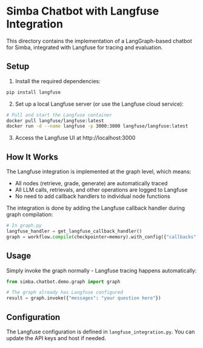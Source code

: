 # Simba Chatbot with Langfuse Integration

This directory contains the implementation of a LangGraph-based chatbot for Simba, integrated with Langfuse for tracing and evaluation.

## Setup

1. Install the required dependencies:

```bash
pip install langfuse
```

2. Set up a local Langfuse server (or use the Langfuse cloud service):

```bash
# Pull and start the Langfuse container
docker pull langfuse/langfuse:latest
docker run -d --name langfuse -p 3000:3000 langfuse/langfuse:latest
```

3. Access the Langfuse UI at http://localhost:3000

## How It Works

The Langfuse integration is implemented at the graph level, which means:

- All nodes (retrieve, grade, generate) are automatically traced
- All LLM calls, retrievals, and other operations are logged to Langfuse
- No need to add callback handlers to individual node functions

The integration is done by adding the Langfuse callback handler during graph compilation:

```python
# In graph.py
langfuse_handler = get_langfuse_callback_handler()
graph = workflow.compile(checkpointer=memory).with_config({"callbacks": [langfuse_handler]})
```

## Usage

Simply invoke the graph normally - Langfuse tracing happens automatically:

```python
from simba.chatbot.demo.graph import graph

# The graph already has Langfuse configured
result = graph.invoke({"messages": "your question here"})
```

## Configuration

The Langfuse configuration is defined in `langfuse_integration.py`. You can update the API keys and host if needed. 